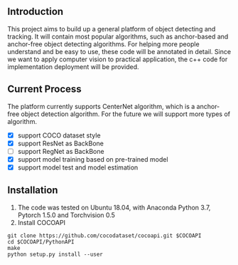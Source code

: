 ## Introduction
This project aims to build up a general platform of object detecting and tracking. It will contain most popular algorithms, such as anchor-based and anchor-free object detecting algorithms. For helping more people understand and be easy to use, these code will be annotated in detail. Since we want to apply computer vision to practical application, the c++ code for implementation deployment will be provided.
## Current Process
The platform currently supports CenterNet algorithm, which is a anchor-free object detection algorithm. For the future we will support more types of algorithm. 

- [x] support COCO dataset style
- [x] support ResNet as BackBone
- [ ] support RegNet as BackBone
- [x] support model training based on pre-trained model
- [x] support model test and model estimation
## Installation
1. The code was tested on Ubuntu 18.04, with Anaconda Python 3.7, Pytorch 1.5.0 and Torchvision 0.5
2. Install COCOAPI

```
git clone https://github.com/cocodataset/cocoapi.git $COCOAPI
cd $COCOAPI/PythonAPI
make
python setup.py install --user
```
